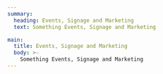 ```yaml
---
summary:
  heading: Events, Signage and Marketing
  text: Something Events, Signage and Marketing

main:
  title: Events, Signage and Marketing
  body: >-
    Something Events, Signage and Marketing
---
```

